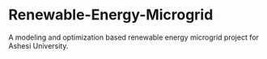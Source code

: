 # Renewable-Energy-Microgrid
A modeling and optimization based renewable energy microgrid project for Ashesi University.
